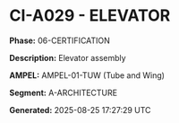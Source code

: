 # CI-A029 - ELEVATOR

**Phase:** 06-CERTIFICATION

**Description:** Elevator assembly

**AMPEL:** AMPEL-01-TUW (Tube and Wing)

**Segment:** A-ARCHITECTURE

**Generated:** 2025-08-25 17:27:29 UTC
